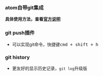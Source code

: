### atom自带git集成
**具体使用方法，查看[官方说明](https://github.atom.io/)**

### git push插件
- 可以实现git命令，快捷键<kbd>cmd + shift + h</kbd>

### git history
- 更友好的显示历史记录，`git log`升级版
